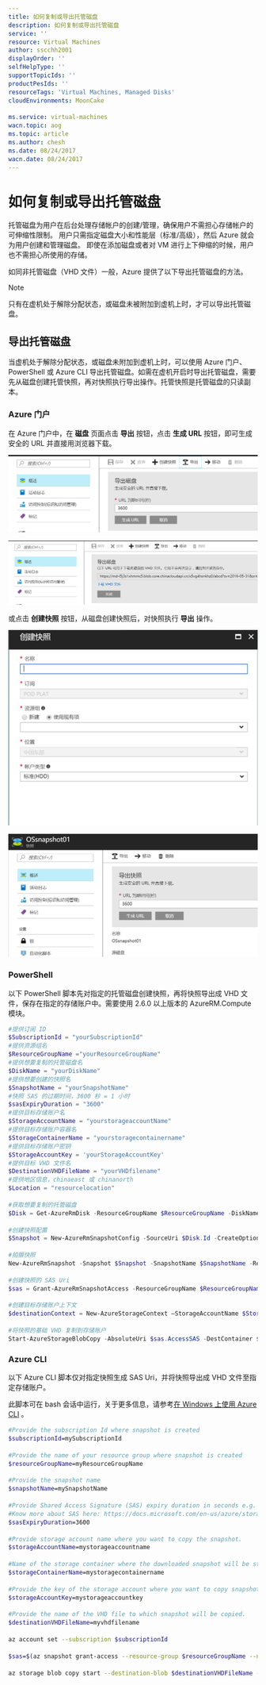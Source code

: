 ```yaml
---
title: 如何复制或导出托管磁盘
description: 如何复制或导出托管磁盘
service: ''
resource: Virtual Machines
author: sscchh2001
displayOrder: ''
selfHelpType: ''
supportTopicIds: ''
productPesIds: ''
resourceTags: 'Virtual Machines, Managed Disks'
cloudEnvironments: MoonCake

ms.service: virtual-machines
wacn.topic: aog
ms.topic: article
ms.author: chesh
ms.date: 08/24/2017
wacn.date: 08/24/2017
---
```

# 如何复制或导出托管磁盘

托管磁盘为用户在后台处理存储帐户的创建/管理，确保用户不需担心存储帐户的可伸缩性限制。 用户只需指定磁盘大小和性能层（标准/高级），然后 Azure 就会为用户创建和管理磁盘。 即使在添加磁盘或者对 VM 进行上下伸缩的时候，用户也不需担心所使用的存储。

如同非托管磁盘（VHD 文件）一般，Azure 提供了以下导出托管磁盘的方法。

> [!NOTE]
> 只有在虚机处于解除分配状态，或磁盘未被附加到虚机上时，才可以导出托管磁盘。

## 导出托管磁盘

当虚机处于解除分配状态，或磁盘未附加到虚机上时，可以使用 Azure 门户、PowerShell 或 Azure CLI 导出托管磁盘。如需在虚机开启时导出托管磁盘，需要先从磁盘创建托管快照，再对快照执行导出操作。托管快照是托管磁盘的只读副本。

### Azure 门户

在 Azure 门户中，在 **磁盘** 页面点击 **导出** 按钮，点击 **生成 URL** 按钮，即可生成安全的 URL 并直接用浏览器下载。

![portal-1](media/aog-virtual-machines-howto-export-managed-disks/portal-1.png)

![portal-2](media/aog-virtual-machines-howto-export-managed-disks/portal-2.png)

或点击 **创建快照** 按钮，从磁盘创建快照后，对快照执行 **导出** 操作。

![portal-3](media/aog-virtual-machines-howto-export-managed-disks/portal-3.png)

![portal-4](media/aog-virtual-machines-howto-export-managed-disks/portal-4.png)

### PowerShell

以下 PowerShell 脚本先对指定的托管磁盘创建快照，再将快照导出成 VHD 文件，保存在指定的存储账户中。需要使用 2.6.0 以上版本的 AzureRM.Compute 模块。

```PowerShell
#提供订阅 ID
$SubscriptionId = "yourSubscriptionId"
#提供资源组名
$ResourceGroupName ="yourResourceGroupName"
#提供想要复制的托管磁盘名
$DiskName = "yourDiskName"
#提供想要创建的快照名
$SnapshotName = "yourSnapshotName"
#快照 SAS 的过期时间，3600 秒 = 1 小时
$sasExpiryDuration = "3600"
#提供目标存储账户名
$StorageAccountName = "yourstorageaccountName"
#提供目标存储账户容器名
$StorageContainerName = "yourstoragecontainername"
#提供目标存储账户密钥
$StorageAccountKey = 'yourStorageAccountKey'
#提供目标 VHD 文件名
$DestinationVHDFileName = "yourVHDfilename"
#提供地区信息，chinaeast 或 chinanorth
$Location = "resourcelocation"

#获取想要复制的托管磁盘
$Disk = Get-AzureRmDisk -ResourceGroupName $ResourceGroupName -DiskName $DiskName 

#创建快照配置
$Snapshot = New-AzureRmSnapshotConfig -SourceUri $Disk.Id -CreateOption Copy -Location $Location

#拍摄快照
New-AzureRmSnapshot -Snapshot $Snapshot -SnapshotName $SnapshotName -ResourceGroupName $ResourceGroupName 

#创建快照的 SAS Uri	
$sas = Grant-AzureRmSnapshotAccess -ResourceGroupName $ResourceGroupName -SnapshotName $SnapshotName -DurationInSecond $sasExpiryDuration -Access Read 
 
#创建目标存储账户上下文
$destinationContext = New-AzureStorageContext –StorageAccountName $StorageAccountName -StorageAccountKey $StorageAccountKey  

#将快照的基础 VHD 复制到存储账户
Start-AzureStorageBlobCopy -AbsoluteUri $sas.AccessSAS -DestContainer $StorageContainerName -DestContext $destinationContext -DestBlob $DestinationVHDFileName 
```

### Azure CLI

以下 Azure CLI 脚本仅对指定快照生成 SAS Uri，并将快照导出成 VHD 文件至指定存储账户。

此脚本可在 bash 会话中运行，关于更多信息，请参考[在 Windows 上使用 Azure CLI](https://docs.azure.cn/zh-cn/virtual-machines/windows/cli-options) 。

```bash
#Provide the subscription Id where snapshot is created
$subscriptionId=mySubscriptionId

#Provide the name of your resource group where snapshot is created
$resourceGroupName=myResourceGroupName

#Provide the snapshot name 
$snapshotName=mySnapshotName

#Provide Shared Access Signature (SAS) expiry duration in seconds e.g. 3600.
#Know more about SAS here: https://docs.microsoft.com/en-us/azure/storage/storage-dotnet-shared-access-signature-part-1
$sasExpiryDuration=3600

#Provide storage account name where you want to copy the snapshot. 
$storageAccountName=mystorageaccountname

#Name of the storage container where the downloaded snapshot will be stored
$storageContainerName=mystoragecontainername

#Provide the key of the storage account where you want to copy snapshot. 
$storageAccountKey=mystorageaccountkey

#Provide the name of the VHD file to which snapshot will be copied.
$destinationVHDFileName=myvhdfilename

az account set --subscription $subscriptionId

$sas=$(az snapshot grant-access --resource-group $resourceGroupName --name $snapshotName --duration-in-seconds $sasExpiryDuration --query [accessSas] -o tsv)

az storage blob copy start --destination-blob $destinationVHDFileName --destination-container $storageContainerName --account-name $storageAccountName --account-key $storageAccountKey --source-uri $sas
```
